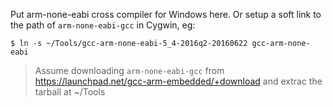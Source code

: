 Put arm-none-eabi cross compiler for Windows here.
Or setup a soft link to the path of `arm-none-eabi-gcc` in Cygwin, eg:

  ```
  $ ln -s ~/Tools/gcc-arm-none-eabi-5_4-2016q2-20160622 gcc-arm-none-eabi
  ```

> Assume downloading `arm-none-eabi-gcc` from https://launchpad.net/gcc-arm-embedded/+download and extrac the tarball at ~/Tools
